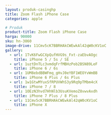 ```yaml
---
layout: produk-casinghp
title: Zoom Flash iPhone Case
categories: apple

# Produk
product-title: Zoom Flash iPhone Case
harga: 90000
sku: hn-3860
image-drive: 11Cmv5cK7BBRHAkCWEwkAl42qW0cKV1oC
gallery:
  - url: 1TvK6FwGCXpQufHVG9s_Fxt-zaEbvAOgc
    title: iPhone 5 / 5s / SE
  - url: 1uztDnTLc3vmdqFrfMBHzPob2BSN89LeF
    title: iPhone 6 / 6s
  - url: 1UM8ebdBBWFmq_gHvJ0eYBF1WEOYvWmBB
    title: iPhone 6 Plus / 6s Plus
  - url: 1w1GtwMYuxSfRPUVWhS3y9Rq9pTMbm4cX
    title: iPhone 7 / 8
  - url: 1OEzN3hvd7HhNlb3UsuKVemoZ8vwvAxdh
    title: iPhone 7 Plus / 8 Plus
  - url: 11Cmv5cK7BBRHAkCWEwkAl42qW0cKV1oC
    title: iPhone X
---
```

